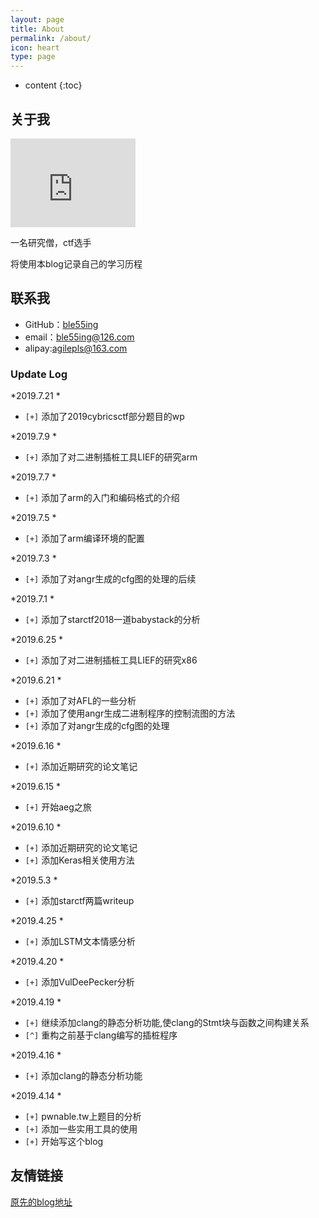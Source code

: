 ```yaml
---
layout: page
title: About
permalink: /about/
icon: heart
type: page
---
```


* content
{:toc}

## 关于我

<iframe src="https://githubbadge.appspot.com/ble55ing?s=1" style="border: 0;height: 142px;width: 200px;overflow: hidden;" frameBorder="0"></iframe>

一名研究僧，ctf选手

将使用本blog记录自己的学习历程

## 联系我

* GitHub：[ble55ing](https://github.com/ble55ing)
* email：ble55ing@126.com
* alipay:agilepls@163.com

### Update Log

*2019.7.21 *
* `[+]` 添加了2019cybricsctf部分题目的wp

*2019.7.9 *
* `[+]` 添加了对二进制插桩工具LIEF的研究arm

*2019.7.7 *
* `[+]` 添加了arm的入门和编码格式的介绍

*2019.7.5 *
* `[+]` 添加了arm编译环境的配置

*2019.7.3 *
* `[+]` 添加了对angr生成的cfg图的处理的后续

*2019.7.1 *
* `[+]` 添加了starctf2018一道babystack的分析

*2019.6.25 *
* `[+]` 添加了对二进制插桩工具LIEF的研究x86

*2019.6.21 *
* `[+]` 添加了对AFL的一些分析
* `[+]` 添加了使用angr生成二进制程序的控制流图的方法
* `[+]` 添加了对angr生成的cfg图的处理


*2019.6.16 *
* `[+]` 添加近期研究的论文笔记

*2019.6.15 *
* `[+]` 开始aeg之旅

*2019.6.10 *
* `[+]` 添加近期研究的论文笔记
* `[+]` 添加Keras相关使用方法

*2019.5.3 *
* `[+]` 添加starctf两篇writeup

*2019.4.25 *
* `[+]` 添加LSTM文本情感分析

*2019.4.20 *
* `[+]` 添加VulDeePecker分析

*2019.4.19 *
* `[+]` 继续添加clang的静态分析功能,使clang的Stmt块与函数之间构建关系
* `[^]` 重构之前基于clang编写的插桩程序

*2019.4.16 *
* `[+]` 添加clang的静态分析功能

*2019.4.14 *
* `[+]` pwnable.tw上题目的分析
* `[+]` 添加一些实用工具的使用
* `[+]` 开始写这个blog

## 友情链接

[原先的blog地址](https://github.com/ble55ing)

